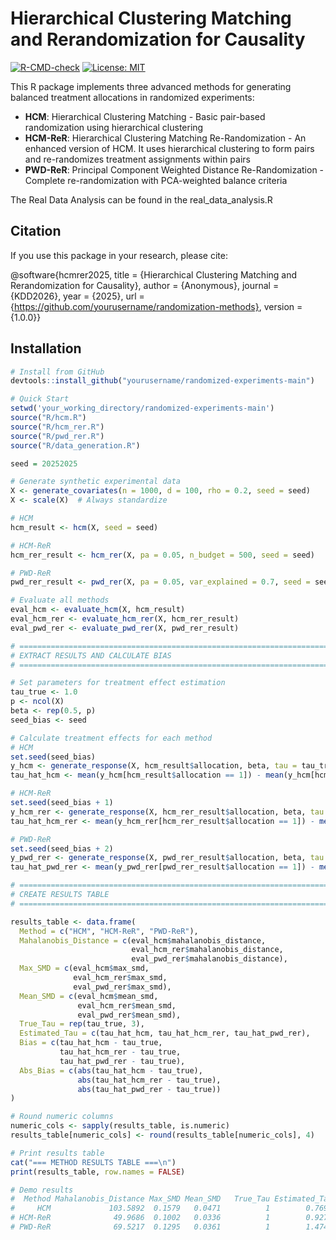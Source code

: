 # Hierarchical Clustering Matching and Rerandomization for Causality

[![R-CMD-check](https://github.com/yourusername/randomized-experiments/workflows/R-CMD-check/badge.svg)](https://github.com/yourusername/randomized-experiments/actions)
[![License: MIT](https://img.shields.io/badge/License-MIT-yellow.svg)](https://opensource.org/licenses/MIT)

This R package implements three advanced methods for generating balanced treatment allocations in randomized experiments:

- **HCM**: Hierarchical Clustering Matching - Basic pair-based randomization using hierarchical clustering
- **HCM-ReR**: Hierarchical Clustering Matching Re-Randomization - An enhanced version of HCM. It uses hierarchical clustering to form pairs and re-randomizes treatment assignments within pairs 
- **PWD-ReR**: Principal Component Weighted Distance Re-Randomization - Complete re-randomization with PCA-weighted balance criteria

The Real Data Analysis can be found in the real_data_analysis.R

## Citation
If you use this package in your research, please cite:

@software{hcmrer2025,
  title = {Hierarchical Clustering Matching and Rerandomization for Causality},
  author = {Anonymous},
  journal = {KDD2026},
  year = {2025},
  url = {https://github.com/yourusername/randomization-methods},
  version = {1.0.0}}

## Installation

```r
# Install from GitHub
devtools::install_github("yourusername/randomized-experiments-main")

# Quick Start
setwd('your_working_directory/randomized-experiments-main')
source("R/hcm.R")
source("R/hcm_rer.R")
source("R/pwd_rer.R")
source("R/data_generation.R")

seed = 20252025

# Generate synthetic experimental data
X <- generate_covariates(n = 1000, d = 100, rho = 0.2, seed = seed)
X <- scale(X)  # Always standardize

# HCM
hcm_result <- hcm(X, seed = seed)

# HCM-ReR
hcm_rer_result <- hcm_rer(X, pa = 0.05, n_budget = 500, seed = seed)

# PWD-ReR
pwd_rer_result <- pwd_rer(X, pa = 0.05, var_explained = 0.7, seed = seed)

# Evaluate all methods
eval_hcm <- evaluate_hcm(X, hcm_result)
eval_hcm_rer <- evaluate_hcm_rer(X, hcm_rer_result)  
eval_pwd_rer <- evaluate_pwd_rer(X, pwd_rer_result)

# ============================================================================
# EXTRACT RESULTS AND CALCULATE BIAS
# ============================================================================

# Set parameters for treatment effect estimation
tau_true <- 1.0
p <- ncol(X)
beta <- rep(0.5, p)
seed_bias <- seed

# Calculate treatment effects for each method
# HCM
set.seed(seed_bias)
y_hcm <- generate_response(X, hcm_result$allocation, beta, tau = tau_true, seed = seed_bias)
tau_hat_hcm <- mean(y_hcm[hcm_result$allocation == 1]) - mean(y_hcm[hcm_result$allocation == 0])

# HCM-ReR
set.seed(seed_bias + 1)
y_hcm_rer <- generate_response(X, hcm_rer_result$allocation, beta, tau = tau_true, seed = seed_bias + 1)
tau_hat_hcm_rer <- mean(y_hcm_rer[hcm_rer_result$allocation == 1]) - mean(y_hcm_rer[hcm_rer_result$allocation == 0])

# PWD-ReR
set.seed(seed_bias + 2)
y_pwd_rer <- generate_response(X, pwd_rer_result$allocation, beta, tau = tau_true, seed = seed_bias + 2)
tau_hat_pwd_rer <- mean(y_pwd_rer[pwd_rer_result$allocation == 1]) - mean(y_pwd_rer[pwd_rer_result$allocation == 0])

# ============================================================================
# CREATE RESULTS TABLE
# ============================================================================

results_table <- data.frame(
  Method = c("HCM", "HCM-ReR", "PWD-ReR"),
  Mahalanobis_Distance = c(eval_hcm$mahalanobis_distance, 
                           eval_hcm_rer$mahalanobis_distance, 
                           eval_pwd_rer$mahalanobis_distance),
  Max_SMD = c(eval_hcm$max_smd, 
              eval_hcm_rer$max_smd, 
              eval_pwd_rer$max_smd),
  Mean_SMD = c(eval_hcm$mean_smd, 
               eval_hcm_rer$mean_smd, 
               eval_pwd_rer$mean_smd),
  True_Tau = rep(tau_true, 3),
  Estimated_Tau = c(tau_hat_hcm, tau_hat_hcm_rer, tau_hat_pwd_rer),
  Bias = c(tau_hat_hcm - tau_true, 
           tau_hat_hcm_rer - tau_true, 
           tau_hat_pwd_rer - tau_true),
  Abs_Bias = c(abs(tau_hat_hcm - tau_true), 
               abs(tau_hat_hcm_rer - tau_true), 
               abs(tau_hat_pwd_rer - tau_true))
)

# Round numeric columns
numeric_cols <- sapply(results_table, is.numeric)
results_table[numeric_cols] <- round(results_table[numeric_cols], 4)

# Print results table
cat("=== METHOD RESULTS TABLE ===\n")
print(results_table, row.names = FALSE)

# Demo results
#  Method Mahalanobis_Distance Max_SMD Mean_SMD   True_Tau Estimated_Tau    Bias Abs_Bias
#     HCM             103.5892  0.1579   0.0471          1        0.7690 -0.2310   0.2310
# HCM-ReR              49.9686  0.1002   0.0336          1        0.9278 -0.0722   0.0722
# PWD-ReR              69.5217  0.1295   0.0361          1        1.4742  0.4742   0.4742
